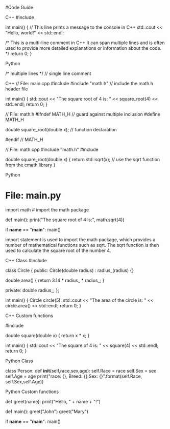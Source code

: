 #Code Guide

C++
#include <iostream>

int main() {
  // This line prints a message to the console in C++
  std::cout << "Hello, world!" << std::endl;

  /*
  This is a multi-line comment in C++
  It can span multiple lines and is often used to provide
  more detailed explanations or information about the code.
  */
  return 0;
}

Python 

/* multiple lines */ 
// single line comment


C++
// File: main.cpp
#include <iostream>
#include "math.h"  // include the math.h header file

int main() {
  std::cout << "The square root of 4 is: " << square_root(4) << std::endl;
  return 0;
}

// File: math.h
#ifndef MATH_H  // guard against multiple inclusion
#define MATH_H

double square_root(double x);  // function declaration

#endif  // MATH_H

// File: math.cpp
#include "math.h"
#include <cmath>

double square_root(double x) {
  return std::sqrt(x);  // use the sqrt function from the cmath library
}

Python
# File: main.py
import math  # import the math package

def main():
  print("The square root of 4 is:", math.sqrt(4))

if __name__ == "__main__":
  main()

 import statement is used to import the math package, which provides a number of mathematical functions such as sqrt. The sqrt function is then used to calculate the square root of the number 4.


C++
Class
#include <iostream>

class Circle {
 public:
  Circle(double radius) : radius_(radius) {}

  double area() {
    return 3.14 * radius_ * radius_;
  }

 private:
  double radius_;
};

int main() {
  Circle circle(5);
  std::cout << "The area of the circle is: " << circle.area() << std::endl;
  return 0;
}


C++ 
Custom functions 


#include <iostream>

double square(double x) {
  return x * x;
}

int main() {
  std::cout << "The square of 4 is: " << square(4) << std::endl;
  return 0;
}


Python 
Class

class Person:
  def __init__(self,race,sex,age):
    self.Race = race
    self.Sex = sex
    self.Age = age
    print("race: {}, Breed: {},Sex: {}".format(self.Race,
                                             self.Sex,self.Age))


Python
Custom functions 

def greet(name):
  print("Hello, " + name + "!")

def main():
  greet("John")
  greet("Mary")

if __name__ == "__main__":
  main()



